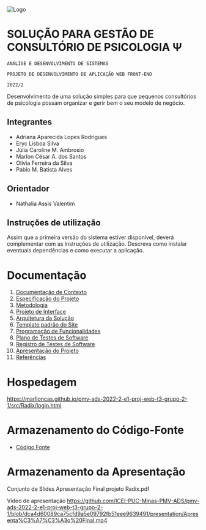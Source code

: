 ![Logo](https://user-images.githubusercontent.com/111931438/206908644-4dcf2949-0e8b-41fc-83cc-de61948d066e.jpeg)


# SOLUÇÃO PARA GESTÃO DE CONSULTÓRIO DE PSICOLOGIA Ψ

`ANÁLISE E DESENVOLVIMENTO DE SISTEMAS`

`PROJETO DE DESENVOLVIMENTO DE APLICAÇÃO WEB FRONT-END`

`2022/2`

Desenvolvimento de uma solução simples para que pequenos consultórios de psicologia possam organizar e gerir bem o seu modelo de negócio.

## Integrantes

* Adriana Aparecida Lopes Rodrigues
* Eryc Lisboa Silva
* Júlia Caroline M. Ambrosio
* Marlon César A. dos Santos
* Olivia Ferreira da Silva
* Pablo M. Batista Alves 

## Orientador

* Nathalia Assis Valentim

## Instruções de utilização

Assim que a primeira versão do sistema estiver disponível, deverá complementar com as instruções de utilização. Descreva como instalar eventuais dependências e como executar a aplicação.

# Documentação

<ol>
<li><a href="docs/01-Documentação de Contexto.md"> Documentação de Contexto</a></li>
<li><a href="docs/02-Especificação do Projeto.md"> Especificação do Projeto</a></li>
<li><a href="docs/03-Metodologia.md"> Metodologia</a></li>
<li><a href="docs/04-Projeto de Interface.md"> Projeto de Interface</a></li>
<li><a href="docs/05-Arquitetura da Solução.md"> Arquitetura da Solução</a></li>
<li><a href="docs/06-Template padrão do Site.md"> Template padrão do Site</a></li>
<li><a href="docs/07-Programação de Funcionalidades.md"> Programação de Funcionalidades</a></li>
<li><a href="docs/08-Plano de Testes de Software.md"> Plano de Testes de Software</a></li>
<li><a href="docs/09-Registro de Testes de Software.md"> Registro de Testes de Software</a></li>
<li><a href="docs/10-Apresentação do Projeto.md"> Apresentação do Projeto</a></li>
<li><a href="docs/11-Referências.md"> Referências</a></li>
</ol>

# Hospedagem

https://marlloncas.github.io/pmv-ads-2022-2-e1-proj-web-t3-grupo-2-1/src/Radix/login.html 

# Armazenamento do Código-Fonte

* <a href="src/README.md">Código Fonte</a>

# Armazenamento da Apresentação

Conjunto de Slides
Apresentação Final projeto Radix.pdf

Video de apresentação
https://github.com/ICEI-PUC-Minas-PMV-ADS/pmv-ads-2022-2-e1-proj-web-t3-grupo-2-1/blob/dca4d60089ca75cfd9a5e09792fb51eee9639491/presentation/Apresenta%C3%A7%C3%A3o%20Final.mp4

